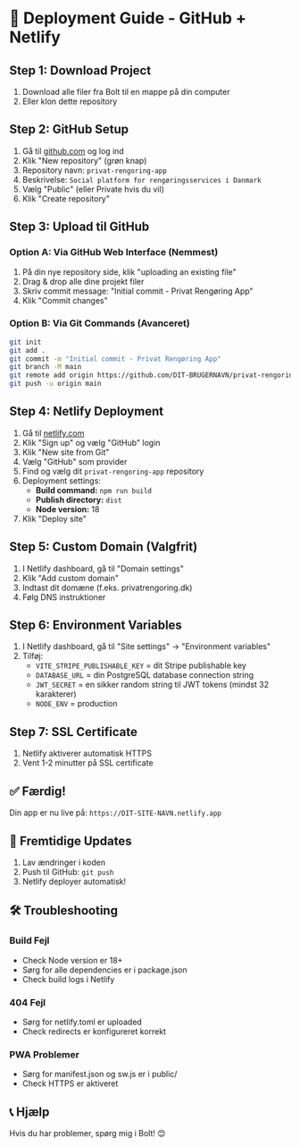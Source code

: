 # 🚀 Deployment Guide - GitHub + Netlify

## Step 1: Download Project
1. Download alle filer fra Bolt til en mappe på din computer
2. Eller klon dette repository

## Step 2: GitHub Setup
1. Gå til [github.com](https://github.com) og log ind
2. Klik "New repository" (grøn knap)
3. Repository navn: `privat-rengoring-app`
4. Beskrivelse: `Social platform for rengøringsservices i Danmark`
5. Vælg "Public" (eller Private hvis du vil)
6. Klik "Create repository"

## Step 3: Upload til GitHub

### Option A: Via GitHub Web Interface (Nemmest)
1. På din nye repository side, klik "uploading an existing file"
2. Drag & drop alle dine projekt filer
3. Skriv commit message: "Initial commit - Privat Rengøring App"
4. Klik "Commit changes"

### Option B: Via Git Commands (Avanceret)
```bash
git init
git add .
git commit -m "Initial commit - Privat Rengøring App"
git branch -M main
git remote add origin https://github.com/DIT-BRUGERNAVN/privat-rengoring-app.git
git push -u origin main
```

## Step 4: Netlify Deployment
1. Gå til [netlify.com](https://netlify.com)
2. Klik "Sign up" og vælg "GitHub" login
3. Klik "New site from Git"
4. Vælg "GitHub" som provider
5. Find og vælg dit `privat-rengoring-app` repository
6. Deployment settings:
   - **Build command:** `npm run build`
   - **Publish directory:** `dist`
   - **Node version:** 18
7. Klik "Deploy site"

## Step 5: Custom Domain (Valgfrit)
1. I Netlify dashboard, gå til "Domain settings"
2. Klik "Add custom domain"
3. Indtast dit domæne (f.eks. privatrengoring.dk)
4. Følg DNS instruktioner

## Step 6: Environment Variables
1. I Netlify dashboard, gå til "Site settings" → "Environment variables"
2. Tilføj:
   - `VITE_STRIPE_PUBLISHABLE_KEY` = dit Stripe publishable key
   - `DATABASE_URL` = din PostgreSQL database connection string
   - `JWT_SECRET` = en sikker random string til JWT tokens (mindst 32 karakterer)
   - `NODE_ENV` = production

## Step 7: SSL Certificate
1. Netlify aktiverer automatisk HTTPS
2. Vent 1-2 minutter på SSL certificate

## ✅ Færdig!
Din app er nu live på: `https://DIT-SITE-NAVN.netlify.app`

## 🔄 Fremtidige Updates
1. Lav ændringer i koden
2. Push til GitHub: `git push`
3. Netlify deployer automatisk!

## 🛠️ Troubleshooting

### Build Fejl
- Check Node version er 18+
- Sørg for alle dependencies er i package.json
- Check build logs i Netlify

### 404 Fejl
- Sørg for netlify.toml er uploaded
- Check redirects er konfigureret korrekt

### PWA Problemer
- Sørg for manifest.json og sw.js er i public/
- Check HTTPS er aktiveret

## 📞 Hjælp
Hvis du har problemer, spørg mig i Bolt! 😊